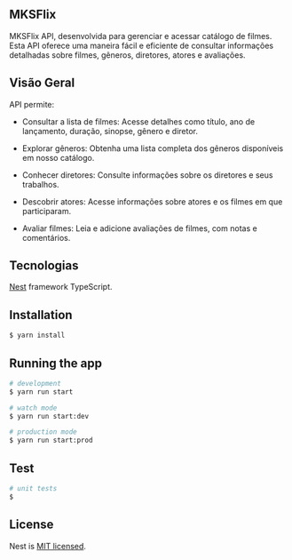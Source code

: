## MKSFlix

MKSFlix API, desenvolvida para gerenciar e acessar catálogo de filmes. Esta API oferece uma maneira fácil e eficiente de consultar informações detalhadas sobre filmes, gêneros, diretores, atores e avaliações.


## Visão Geral 

API permite:

- Consultar a lista de filmes: Acesse detalhes como título, ano de lançamento, duração, sinopse, gênero e diretor.

- Explorar gêneros: Obtenha uma lista completa dos gêneros disponíveis em nosso catálogo.

- Conhecer diretores: Consulte informações sobre os diretores e seus trabalhos.

- Descobrir atores: Acesse informações sobre atores e os filmes em que participaram.

- Avaliar filmes: Leia e adicione avaliações de filmes, com notas e comentários.

## Tecnologias 

[Nest](https://github.com/nestjs/nest) framework TypeScript.

## Installation

```bash
$ yarn install
```

## Running the app

```bash
# development
$ yarn run start

# watch mode
$ yarn run start:dev

# production mode
$ yarn run start:prod
```

## Test

```bash
# unit tests
$ 
```


## License

Nest is [MIT licensed](LICENSE).
